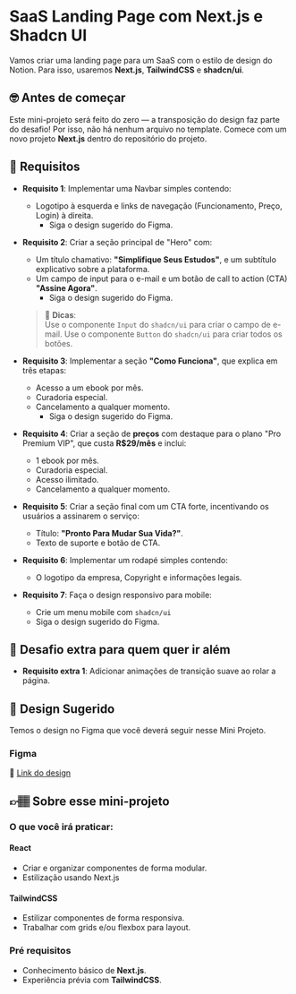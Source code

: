 # SaaS Landing Page com Next.js e Shadcn UI

Vamos criar uma landing page para um SaaS com o estilo de design do Notion. Para isso, usaremos **Next.js**, **TailwindCSS** e **shadcn/ui**.

## 🤓 Antes de começar

Este mini-projeto será feito do zero — a transposição do design faz parte do desafio! Por isso, não há nenhum arquivo no template. Comece com um novo projeto **Next.js** dentro do repositório do projeto.

## 🔨 Requisitos

- **Requisito 1**: Implementar uma Navbar simples contendo:
  - Logotipo à esquerda e links de navegação (Funcionamento, Preço, Login) à direita.
	- Siga o design sugerido do Figma.

- **Requisito 2**: Criar a seção principal de "Hero" com:
  - Um título chamativo: **"Simplifique Seus Estudos"**, e um subtítulo explicativo sobre a plataforma.
  - Um campo de input para o e-mail e um botão de call to action (CTA) **"Assine Agora"**.
	- Siga o design sugerido do Figma.

  > 👀 **Dicas**:  
  > Use o componente `Input` do `shadcn/ui` para criar o campo de e-mail.
	> Use o componente `Button` do `shadcn/ui` para criar todos os botões. 

- **Requisito 3**: Implementar a seção **"Como Funciona"**, que explica em três etapas:
  - Acesso a um ebook por mês.
  - Curadoria especial.
  - Cancelamento a qualquer momento.
	- Siga o design sugerido do Figma.

- **Requisito 4**: Criar a seção de **preços** com destaque para o plano "Pro Premium VIP", que custa **R$29/mês** e inclui:
  - 1 ebook por mês.
  - Curadoria especial.
  - Acesso ilimitado.
  - Cancelamento a qualquer momento.

- **Requisito 5**: Criar a seção final com um CTA forte, incentivando os usuários a assinarem o serviço:
  - Título: **"Pronto Para Mudar Sua Vida?"**.
  - Texto de suporte e botão de CTA.

- **Requisito 6**: Implementar um rodapé simples contendo:
  - O logotipo da empresa, Copyright e informações legais.

- **Requisito 7**: Faça o design responsivo para mobile:
	- Crie um menu mobile com `shadcn/ui`
	- Siga o design sugerido do Figma.


## 🔨 Desafio extra para quem quer ir além

- **Requisito extra 1**: Adicionar animações de transição suave ao rolar a página.

## 🎨 Design Sugerido

Temos o design no Figma que você deverá seguir nesse Mini Projeto.  

### Figma

🔗 [Link do design](https://www.figma.com/community/file/1423775673058225189/mini-projeto-saas-landing-page-com-next-js)

## 👉🏽 Sobre esse mini-projeto

### O que você irá praticar:

#### React

- Criar e organizar componentes de forma modular.
- Estilização usando Next.js

#### TailwindCSS

- Estilizar componentes de forma responsiva.
- Trabalhar com grids e/ou flexbox para layout.

### Pré requisitos

- Conhecimento básico de **Next.js**.
- Experiência prévia com **TailwindCSS**.
